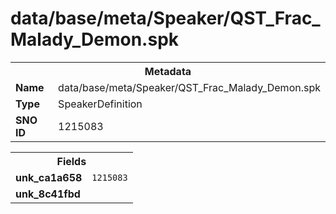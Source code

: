 <h1>data/base/meta/Speaker/QST_Frac_Malady_Demon.spk</h1><table><tr><th colspan="100%">Metadata</th></tr><tr><td><b>Name</b></td><td>data/base/meta/Speaker/QST_Frac_Malady_Demon.spk</td></tr><tr><td><b>Type</b></td><td>SpeakerDefinition</td></tr><tr><td><b>SNO ID</b></td><td>1215083</td></tr></table>

<table><tr><th colspan="100%">Fields</th></tr><tr><td><b>unk_ca1a658</b></td><td><code>1215083</code></td></tr><tr><td><b>unk_8c41fbd</b></td><td></td></tr></table>

